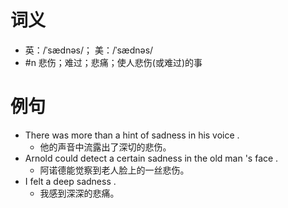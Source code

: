# 词义
- 英：/ˈsædnəs/； 美：/ˈsædnəs/
- #n 悲伤；难过；悲痛；使人悲伤(或难过)的事
# 例句
- There was more than a hint of sadness in his voice .
	- 他的声音中流露出了深切的悲伤。
- Arnold could detect a certain sadness in the old man 's face .
	- 阿诺德能觉察到老人脸上的一丝悲伤。
- I felt a deep sadness .
	- 我感到深深的悲痛。
